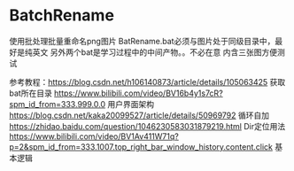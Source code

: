 # BatchRename
使用批处理批量重命名png图片
BatRename.bat必须与图片处于同级目录中，最好是纯英文
另外两个bat是学习过程中的中间产物。。不必在意
内含三张图方便测试

参考教程：https://blog.csdn.net/h106140873/article/details/105063425 获取bat所在目录
          https://www.bilibili.com/video/BV16b4y1s7cR?spm_id_from=333.999.0.0 用户界面架构
          https://blog.csdn.net/kaka20099527/article/details/50969792 循环自加
          https://zhidao.baidu.com/question/1046230583031879219.html Dir定位用法
          https://www.bilibili.com/video/BV1Av411W71q?p=2&spm_id_from=333.1007.top_right_bar_window_history.content.click 基本逻辑
          
